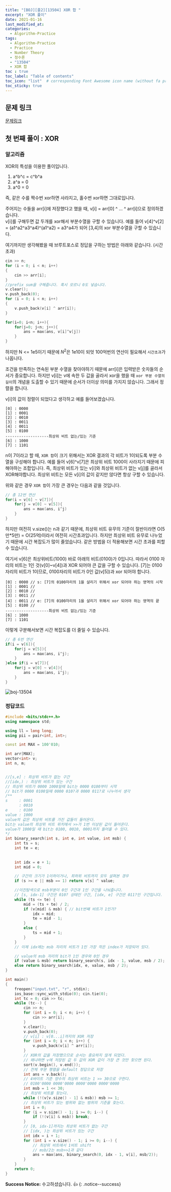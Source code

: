 ```yaml
---
title: "[BOJ][플2][13504] XOR 합 "
excerpt: "XOR 풀이"
date: 2021-01-16
last_modified_at:
categories:
  - Algorithm-Practice
tags:
  - Algorithm-Practice
  - Practice
  - Number Theory
  - 정수론
  - "13504"
  - XOR 합
toc : true
toc_label: "Table of contents"
toc_icon: "list"  # corresponding Font Awesome icon name (without fa prefix)
toc_sticky: true
---
```


## 문제 링크

[문제링크](https://www.acmicpc.net/problem/13504)  

## 첫 번째 풀이 : XOR

### 알고리즘

XOR의 특성을 이용한 풀이입니다.  

1. a^b^c = c^b^a
1. a^a = 0
1. a^0 = 0

즉, 같은 수를 짝수번 xor하면 사라지고, 홀수번 xor하면 그대로입니다.  

주어지는 수들을 arr[i]에 저장했다고 했을 때, v[i] = arr[0] ^ ... ^ arr[i]으로 정의하겠습니다.  
v[i]를 구해두면 값 두개를 xor해서 부분수열을 구할 수 있습니다. 예를 들어 v[4]^v[2] = (a1^a2^a3^a4)^(a1^a2) = a3^a4가 되어 [3,4]의 xor 부분수열을 구할 수 있습니다.  

여기까지만 생각해봤을 때 브루트포스로 정답을 구하는 방법은 아래와 같습니다. (시간초과)  

```cpp
cin >> n;
for (i = 0; i < n; i++)
{
    cin >> arr[i];
}
//prefix sum을 구해줍니다. 혹시 모르니 0도 넣습니다.
v.clear();
v.push_back(0);
for (i = 0; i < n; i++)
{
    v.push_back(v[i] ^ arr[i]);
}

for(i=0; i<n; i++){
    for(j=0; j<n; j++){
        ans = max(ans, v[i]^v[j])
    }
}
```

하지만 N <= 1e5이기 때문에 $N^2$은 1e10이 되엇 100억번의 연산이 필요해서 `시간초과`가 나옵니다.  

조건을 만족하는 연속된 부분 수열을 찾아야하기 때문에 arr[i]은 입력받은 숫자들의 순서가 중요합니다. 하지만 v[i]는 v에 속한 두 값을 골라서 xor을 했을 때 `xor 부분 수열의 길이`의 개념을 도출할 수 있기 때문에 순서가 더이상 의미를 가지지 않습니다. 그래서 정렬을 합니다.  

v[i]의 값이 정렬이 되었다고 생각하고 예를 들어보겠습니다.  

```
[0] : 0000 
[1] : 0001
[2] : 0010
[3] : 0011
[4] : 0011
[5] : 0100
-------------------최상위 비트 없는/있는 기준
[6] : 1000
[7] : 1101
```

n이 7이라고 할 때, `XOR 합`이 크기 위해서는  XOR 결과의 각 비트가 1이되도록 부분 수열을 구성해야 합니다. 예를 들어 v[6]^v[7]은 최상위 비트 1000이 사라지기 때문에 피해야하는 조합입니다. 즉, 최상위 비트가 있는 v[i]와 최상위 비트가 없는 v[j]를 골라서 XOR해야합니다. 최상위 비트는 모든 v[i]의 값이 같지만 않다면 항상 구할 수 있습니다.  

위와 같은 경우 `XOR 합`이 가장 큰 경우는 다음과 같을 것입니다. 

```cpp
// 총 12번 연산
for(i = v[6] ~ v[7]){
    for(j = v[0] ~ v[5]){
        ans = max(ans, i^j)
    }
}
```  

하지만 여전히 v.size()는 n과 같기 때문에, 최상위 비트 유무의 기준이 절반이라면 O(5만*5만) = O(25억)이라서 여전히 시간초과입니다. 하지만 최상위 비트 유무로 나누었기 때문에 시간 복잡도가 많이 줄었습니다. 같은 방법을 더 적용해보면 시간 초과를 피할 수 있습니다.  

여기서 v[6]은 최상위비트(1000) 바로 아래의 비트(0100)가 0입니다. 따라서 0100 자리의 비트는 1인 것(v[0]~v[4])과 XOR 되어야 큰 값을 구할 수 있습니다. [7]는 0100자리의 비트가 1이므로, 0100자리의 비트가 0인 값(v[5])과 xor 되어야 합니다. 

```
[0] : 0000 // s: [7]의 0100자리의 1을 살리기 위해서 xor 되어야 하는 영역의 시작
[1] : 0001 //
[2] : 0010 //
[3] : 0011 //
[4] : 0011 // e: [7]의 0100자리의 1을 살리기 위해서 xor 되어야 하는 영역의 끝
[5] : 0100 //
-------------------최상위 비트 없는/있는 기준
[6] : 1000
[7] : 1101
```

이렇게 구분해서보면 시간 복잡도를 더 줄일 수 있습니다.  

```cpp
// 총 6번 연산
if(i = v[6]){
    for(j = v[5]){
        ans = max(ans, i^j);
    }
}else if(i = v[7]){
    for(j = v[0] ~ v[4]){
        ans = max(ans, i^j);
    }
}
``` 

![boj-13504](/assets/images/algorithm/boj-13504.jpg)  

### 정답코드  

```cpp
#include <bits/stdc++.h>
using namespace std;

using ll = long long;
using pii = pair<int, int>;

const int MAX = 100'010;

int arr[MAX];
vector<int> v;
int n, m;


//[s,e] : 최상위 비트가 없는 구간
//[idx,) : 최상위 비트가 있는 구간
// 최상위 비트가 0000 1000일때 bit는 0000 0100부터 시작
// bit가 0000 0100일때 0000 010?과 0000 011?로 나누어서 생각
/**
s     : 0001
      : 0010
e     : 0100
value : 1000
value의 값은 최상위 비트를 가진 값들이 들어온다.
bit는 value의 최상위 비트 위치에서 >>가 1번 이상된 값이 들어온다.
value가 1000일 때 bit는 0100, 0010, 0001까지 들어올 수 있다.
*/
int binary_search(int s, int e, int value, int msb) {
    int ts = s;
    int te = e;
    
    
    int idx = e + 1; 
    int mid = 0;

    // 구간의 크기가 1이하이거나, 최하위 비트까지 모두 살펴본 경우
    if (s >= e || msb == 1) return v[s] ^ value;

    //이진탐색으로 msb부분이 0인 구간과 1인 구간을 나눠줍니다. 
    // [s, idx-1] 구간은 010? 상태인 구간, [idx, e] 구간은 011?인 구간입니다.
    while (ts <= te) {
        mid = (ts + te) / 2;
        if (v[mid] & msb) { // bit번째 비트가 1인가?
            idx = mid;
            te = mid - 1;
        }
        else {
            ts = mid + 1;
        }
    }
    // 이제 idx에는 msb 자리의 비트가 1인 가장 작은 index가 저장되어 있다.

    // value의 msb 자리의 bit가 1인 경우와 0인 경우 
    if (value & msb) return binary_search(s, idx - 1, value, msb / 2);
    else return binary_search(idx, e, value, msb / 2);
}

int main()
{
    freopen("input.txt", "r", stdin);
    ios_base::sync_with_stdio(0); cin.tie(0);
    int tc = 0; cin >> tc;
    while (tc--) {
        cin >> n;
        for (int i = 0; i < n; i++) {
            cin >> arr[i];
        }
        v.clear();
        v.push_back(0);
        // v[i] : v[0...i]까지의 XOR 저장
        for (int i = 0; i < n; i++) {
            v.push_back(v[i] ^ arr[i]);
        }
        // XOR의 값을 저장했으므로 순서는 중요하지 않게 되었다.
        // 왜냐하면 v에 저장된 값 두 값의 XOR 값이 가장 큰 것만 찾으면 된다.
        sort(v.begin(), v.end());
        // 전체 부분 행렬을 default 정답으로 저장
        int ans = v.back();
        // 4바이트 기준 양수의 최상위 비트는 1 >> 30으로 구한다.
        // 0100'0000 0000'0000 0000'0000 0000'0000 
        int msb = 1 << 30; 
        // 최상위 비트를 찾는다.
        while (!(v[v.size() - 1] & msb)) msb >= 1;
        // 최상위 비트가 있는 범위와 없는 범위의 기준을 찾는다.
        int i = 0;
        for (i = v.size() - 1; i >= 0; i--) {
            if (!(v[i] & msb)) break;
        }
        // [0, idx-1]까지는 최상위 비트가 없는 구간
        // [idx, )는 최상위 비트가 있는 구간
        int idx = i + 1;
        for (int i = v.size() - 1; i >= 0; i--) {
            // 최상위 비트에서 1비트 shift
            // msb/2는 msb>>1과 같다
            ans = max(ans, binary_search(0, idx - 1, v[i], msb/2));
        }
    }
    return 0;
}

```

**Success Notice:**
수고하셨습니다. :+1:
{: .notice--success}